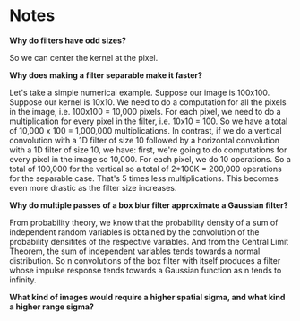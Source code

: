 # Notes

**Why do filters have odd sizes?**

So we can center the kernel at the pixel.

**Why does making a filter separable make it faster?**

Let's take a simple numerical example. Suppose our image is 100x100. Suppose our kernel is 10x10. We need to do a computation for all the pixels in the image, i.e. 100x100 = 10,000 pixels. For each pixel, we need to do a multiplication for every pixel in the filter, i.e. 10x10 = 100. So we have a total of 10,000 x 100 = 1,000,000 multiplications. In contrast, if we do a vertical convolution with a 1D filter of size 10 followed by a horizontal convolution with a 1D filter of size 10, we have: first, we're going to do computations for every pixel in the image so 10,000. For each pixel, we do 10 operations. So a total of 100,000 for the vertical so a total of 2*100K = 200,000 operations for the separable case. That's 5 times less multiplications. This becomes even more drastic as the filter size increases.

**Why do multiple passes of a box blur filter approximate a Gaussian filter?**

From probability theory, we know that the probability density of a sum of independent random variables is obtained by the convolution of the probability densitites of the respective variables. And from the Central Limit Theorem, the sum of independent variables tends towards a normal distribution. So n convolutions of the box filter with itself produces a filter whose impulse response tends towards a Gaussian function as n tends to infinity.

**What kind of images would require a higher spatial sigma, and what kind a higher range sigma?**